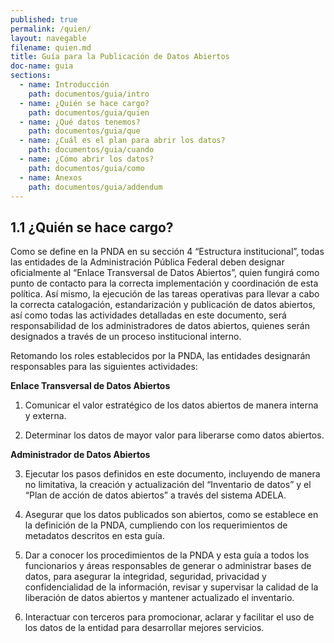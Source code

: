 ```yaml
---
published: true
permalink: /quien/
layout: navegable
filename: quien.md
title: Guía para la Publicación de Datos Abiertos
doc-name: guia
sections:
  - name: Introducción
    path: documentos/guia/intro
  - name: ¿Quién se hace cargo?
    path: documentos/guia/quien
  - name: ¿Qué datos tenemos?
    path: documentos/guia/que
  - name: ¿Cuál es el plan para abrir los datos?
    path: documentos/guia/cuando
  - name: ¿Cómo abrir los datos?
    path: documentos/guia/como
  - name: Anexos
    path: documentos/guia/addendum
---
```


## 1.1 ¿Quién se hace cargo?

Como se define en la PNDA en su sección 4 “Estructura institucional”, todas las entidades de la Administración Pública Federal
deben designar oficialmente al “Enlace Transversal de Datos Abiertos”, quien fungirá como punto de contacto para la correcta
implementación y coordinación de esta política. Así mismo, la ejecución de las tareas operativas para llevar a cabo la correcta
catalogación, estandarización y publicación de datos abiertos, así como todas las actividades detalladas en este documento, será
responsabilidad de los administradores de datos abiertos, quienes serán designados a través de un proceso institucional interno.

Retomando los roles establecidos por la PNDA, las entidades designarán responsables para las siguientes actividades:

**Enlace Transversal de Datos Abiertos**

 1. Comunicar el valor estratégico de los datos abiertos de manera interna y externa.
 
 2. Determinar los datos de mayor valor para liberarse como datos abiertos. 


**Administrador de Datos Abiertos**

 3. Ejecutar los pasos definidos en este documento, incluyendo de manera no limitativa, la creación y actualización del “Inventario
    de datos” y el “Plan de acción de datos abiertos” a través del sistema ADELA.
    
 4. Asegurar que los datos publicados son abiertos, como se establece en la definición de la PNDA, cumpliendo con los requerimientos
    de metadatos descritos en esta guía.
    
 5. Dar a conocer los procedimientos de la PNDA y esta guía a todos los funcionarios y áreas responsables de generar o administrar bases
    de datos, para asegurar la integridad, seguridad, privacidad y confidencialidad de la información, revisar y supervisar la calidad
    de la liberación de datos abiertos y mantener actualizado el inventario.
    
 6. Interactuar con terceros para promocionar, aclarar y facilitar el uso de los datos de la entidad para desarrollar mejores servicios.



